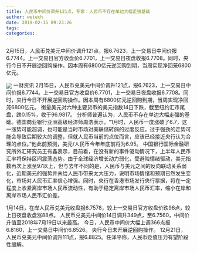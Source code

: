 ```yaml
---
title: 人民币中间价调升121点，专家：人民币不存在单边大幅走强基础
author: wetech
date: 2019-02-15 09:23:26
tags: 
categories: 
---
```

2月15日，人民币兑美元中间价调升121点，报6.7623，上一交易日中间价报6.7744。上一交易日官方收盘价6.7701，上一交易日夜盘收报6.7708。同时，央行今日不开展逆回购操作。因本周有6800亿元逆回购到期，当周实现净回笼6800亿元。
<!-- more -->
<img align="center" border="0" src="https://imgcdn.yicai.com/uppics/images/2019/02/2a7c4169a01248000ed74b9883984989.jpg" />
一财资讯
2月15日，人民币兑美元中间价调升121点，报6.7623，上一交易日中间价报6.7744。上一交易日官方收盘价6.7701，上一交易日夜盘收报6.7708。同时，央行今日不开展逆回购操作。因本周有6800亿元逆回购到期，当周实现净回笼6800亿元。
衡量美元对六种主要货币的美元指数14日下跌，截至纽约汇市尾盘，跌0.15%，收于96.9817。
分析师普遍认为，人民币不存在单边大幅走强的基础。德国商业银行亚洲高级经济师周浩表示，“1月时，人民币一度涨破了6.7，这一涨势可能超调，也可能是当时市场对美联储转鸽的过度反应。过于强劲的走势可能会导致后期较大的调整，但就人民币当前的点位而言，应该已经接近央行认为合理的点位。”他此前预测，美元/人民币今年年底前将为6.95。
中国银行国际金融研究所外汇研究员王有鑫表示，目前看，在没有新的事件驱动情况下，上半年人民币汇率将保持区间震荡态势。由于全球经济增长动力弱化，受避险情绪驱动，美元指数再次上涨至97以上，但与去年不同的是，人民币与美元之间的反向联动关系弱化，近期美元的强势并未给人民币带来太大压力，说明市场情绪和预期已然发生变化，市场对人民币汇率信心增强。同时，央行在香港市场发行央行票据，将在一定程度上收紧离岸市场人民币流动性，有助于稳定离岸市场人民币汇率，缩小在岸和离岸市场人民币汇价差。
 
 
1月14日，在岸人民币兑美元收盘报6.7578，较上一交易日官方收盘价跌96点，较上日夜盘收盘涨88点。
人民币兑美元中间价14日调升349点，至6.7560，中间价升值至2018年7月19日以来最高。
今日，人民币中间价大幅上调366点报6.8160，上一交易日中间价6.8526。
央行今日未开展逆回购操作。
12月21日，人民币兑美元中间价调升111点，报6.8825。任泽平称，人民币贬值压力有望阶段性缓解。
